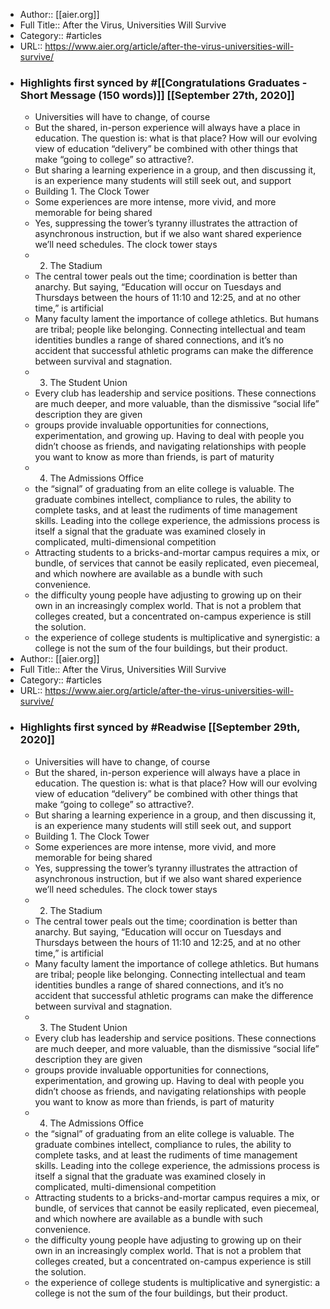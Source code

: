 - Author:: [[aier.org]]
- Full Title:: After the Virus, Universities Will Survive
- Category:: #articles
- URL:: https://www.aier.org/article/after-the-virus-universities-will-survive/
- ### Highlights first synced by #[[Congratulations Graduates - Short Message (150 words)]] [[September 27th, 2020]]
    - Universities will have to change, of course 
    - But the shared, in-person experience will always have a place in education. The question is: what is that place? How will our evolving view of education “delivery” be combined with other things that make “going to college” so attractive?. 
    - But sharing a learning experience in a group, and then discussing it, is an experience many students will still seek out, and support 
    - Building 1. The Clock Tower 
    - Some experiences are more intense, more vivid, and more memorable for being shared 
    - Yes, suppressing the tower’s tyranny illustrates the attraction of asynchronous instruction, but if we also want shared experience we’ll need schedules. The clock tower stays 
    - 2. The Stadium 
    - The central tower peals out the time; coordination is better than anarchy. But saying, “Education will occur on Tuesdays and Thursdays between the hours of 11:10 and 12:25, and at no other time,” is artificial 
    - Many faculty lament the importance of college athletics. But humans are tribal; people like belonging. Connecting intellectual and team identities bundles a range of shared connections, and it’s no accident that successful athletic programs can make the difference between survival and stagnation. 
    - 3. The Student Union 
    - Every club has leadership and service positions. These connections are much deeper, and more valuable, than the dismissive “social life” description they are given 
    - groups provide invaluable opportunities for connections, experimentation, and growing up. Having to deal with people you didn’t choose as friends, and navigating relationships with people you want to know as more than friends, is part of maturity 
    - 4. The Admissions Office 
    - the “signal” of graduating from an elite college is valuable. The graduate combines intellect, compliance to rules, the ability to complete tasks, and at least the rudiments of time management skills. Leading into the college experience, the admissions process is itself a signal that the graduate was examined closely in complicated, multi-dimensional competition 
    - Attracting students to a bricks-and-mortar campus requires a mix, or bundle, of services that cannot be easily replicated, even piecemeal, and which nowhere are available as a bundle with such convenience. 
    - the difficulty young people have adjusting to growing up on their own in an increasingly complex world. That is not a problem that colleges created, but a concentrated on-campus experience is still the solution. 
    - the experience of college students is multiplicative and synergistic: a college is not the sum of the four buildings, but their product. 
- Author:: [[aier.org]]
- Full Title:: After the Virus, Universities Will Survive
- Category:: #articles
- URL:: https://www.aier.org/article/after-the-virus-universities-will-survive/
- ### Highlights first synced by #Readwise [[September 29th, 2020]]
    - Universities will have to change, of course 
    - But the shared, in-person experience will always have a place in education. The question is: what is that place? How will our evolving view of education “delivery” be combined with other things that make “going to college” so attractive?. 
    - But sharing a learning experience in a group, and then discussing it, is an experience many students will still seek out, and support 
    - Building 1. The Clock Tower 
    - Some experiences are more intense, more vivid, and more memorable for being shared 
    - Yes, suppressing the tower’s tyranny illustrates the attraction of asynchronous instruction, but if we also want shared experience we’ll need schedules. The clock tower stays 
    - 2. The Stadium 
    - The central tower peals out the time; coordination is better than anarchy. But saying, “Education will occur on Tuesdays and Thursdays between the hours of 11:10 and 12:25, and at no other time,” is artificial 
    - Many faculty lament the importance of college athletics. But humans are tribal; people like belonging. Connecting intellectual and team identities bundles a range of shared connections, and it’s no accident that successful athletic programs can make the difference between survival and stagnation. 
    - 3. The Student Union 
    - Every club has leadership and service positions. These connections are much deeper, and more valuable, than the dismissive “social life” description they are given 
    - groups provide invaluable opportunities for connections, experimentation, and growing up. Having to deal with people you didn’t choose as friends, and navigating relationships with people you want to know as more than friends, is part of maturity 
    - 4. The Admissions Office 
    - the “signal” of graduating from an elite college is valuable. The graduate combines intellect, compliance to rules, the ability to complete tasks, and at least the rudiments of time management skills. Leading into the college experience, the admissions process is itself a signal that the graduate was examined closely in complicated, multi-dimensional competition 
    - Attracting students to a bricks-and-mortar campus requires a mix, or bundle, of services that cannot be easily replicated, even piecemeal, and which nowhere are available as a bundle with such convenience. 
    - the difficulty young people have adjusting to growing up on their own in an increasingly complex world. That is not a problem that colleges created, but a concentrated on-campus experience is still the solution. 
    - the experience of college students is multiplicative and synergistic: a college is not the sum of the four buildings, but their product. 
